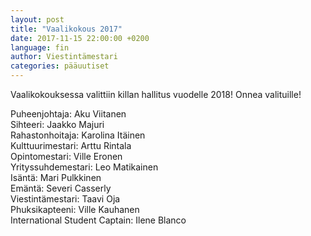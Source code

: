 ```yaml
---
layout: post
title: "Vaalikokous 2017"
date: 2017-11-15 22:00:00 +0200
language: fin
author: Viestintämestari
categories: pääuutiset
---
```

Vaalikokouksessa valittiin killan hallitus vuodelle 2018! Onnea valituille!


Puheenjohtaja: Aku Viitanen<br>
Sihteeri: Jaakko Majuri<br> 
Rahastonhoitaja: Karolina Itäinen<br>
Kulttuurimestari: Arttu Rintala<br>
Opintomestari: Ville Eronen<br>
Yrityssuhdemestari: Leo Matikainen<br>
Isäntä: Mari Pulkkinen<br>
Emäntä: Severi Casserly<br>
Viestintämestari: Taavi Oja<br>
Phuksikapteeni: Ville Kauhanen<br>
International Student Captain: Ilene Blanco<br>
